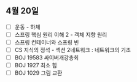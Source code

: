 ## 4월 20일

- [ ] 운동 - 하체
- [ ] 스프링 핵심 원리 이해 2 - 객체 지향 원리
- [ ] 스프링 컨테이너와 스프링 빈
- [ ] CS 지식의 정석 - 섹션 2네트워크 : 네트워크의 기초
- [ ] BOJ 19583 싸이버개강총회
- [ ] BOJ 1927 최소 힙
- [ ] BOJ 1029 그림 교환